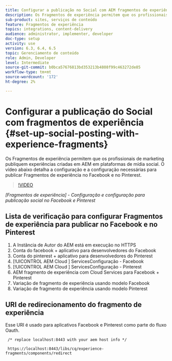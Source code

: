 ```yaml
---
title: Configurar a publicação no Social com AEM fragmentos de experiência
description: Os Fragmentos de experiência permitem que os profissionais de marketing publiquem experiências criadas em AEM em plataformas de mídia social. O vídeo abaixo detalha a configuração e a configuração necessárias para publicar Fragmentos de experiência no Facebook e no Pinterest.
sub-product: sites, serviços de conteúdo
feature: Fragmentos de experiência
topics: integrations, content-delivery
audience: administrator, implementer, developer
doc-type: setup
activity: use
version: 6.3, 6.4, 6.5
topic: Gerenciamento de conteúdo
role: Admin, Developer
level: Intermediate
source-git-commit: b0bca57676813bd353213b4808f99c463272de85
workflow-type: tm+mt
source-wordcount: '172'
ht-degree: 2%

---
```



# Configurar a publicação do Social com fragmentos de experiência {#set-up-social-posting-with-experience-fragments}

Os Fragmentos de experiência permitem que os profissionais de marketing publiquem experiências criadas em AEM em plataformas de mídia social. O vídeo abaixo detalha a configuração e a configuração necessárias para publicar Fragmentos de experiência no Facebook e no Pinterest.

>[!VIDEO](https://video.tv.adobe.com/v/20592/?quality=9&learn=on)

*[Fragmentos de experiência]  - Configuração e configuração para publicação social no Facebook e Pinterest*

## Lista de verificação para configurar Fragmentos de experiência para publicar no Facebook e no Pinterest

1. A Instância de Autor do AEM está em execução no HTTPS
2. Conta do facebook + aplicativo para desenvolvedores do Facebook
3. Conta do pinterest + aplicativo para desenvolvedores do Pinterest
4. [!UICONTROL AEM Cloud ] ServicesConfiguração - Facebook
5. [!UICONTROL AEM Cloud ] ServicesConfiguração - Pinterest
6. AEM fragmento de experiência com Cloud Services para Facebook + Pinterest
7. Variação de fragmento de experiência usando modelo Facebook
8. Variação de fragmento de experiência usando modelo Pinterest

## URI de redirecionamento do fragmento de experiência

Esse URI é usado para aplicativos Facebook e Pinterest como parte do fluxo Oauth.

```plain
 /* replace localhost:8443 with your aem host info */

 https://localhost:8443/libs/cq/experience-fragments/components/redirect
```


